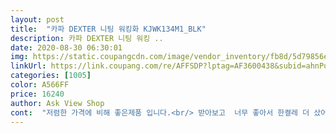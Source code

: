 ```yaml
---
layout: post 
title:  "카파 DEXTER 니팅 워킹화 KJWK134M1_BLK" 
description: 카파 DEXTER 니팅 워킹 ..
date: 2020-08-30 06:30:01 
img: https://static.coupangcdn.com/image/vendor_inventory/fb8d/5d79856e4a12d524c75363fecd073d7f2fb607136341c864ae7c17cd446e.jpg 
linkUrl: https://link.coupang.com/re/AFFSDP?lptag=AF3600438&subid=ahnPublicAsk&pageKey=1272357942&itemId=2277314766&vendorItemId=70274469579&traceid=V0-113-bc376490af219554 
categories: [1005] 
color: A566FF 
price: 16240 
author: Ask View Shop 
cont:  "저렴한 가격에 비해 좋은제품 입니다.<br/> 받아보고  너무 좋아서 한켤레 더 샀어요.<br/><br/>진짜 편해서 한켤레 더 구입해서  신발장에 보관중입니다.<br/>그만큼  좋음<br/>" 
---
```

